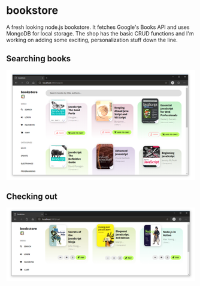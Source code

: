 # bookstore

A fresh looking node.js bookstore. It fetches Google's Books API and uses MongoDB for local storage. The shop has the basic CRUD functions and I'm working on adding some exciting, personalization stuff down the line.


## Searching books

![](/screenshots/search.png)

## Checking out

![](/screenshots/checkout.png)
